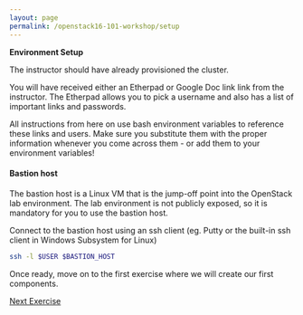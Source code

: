 ```yaml
---
layout: page
permalink: /openstack16-101-workshop/setup
---
```

__Environment Setup__

The instructor should have already provisioned the cluster.

You will have received either an Etherpad or Google Doc link link from the instructor.  The Etherpad allows you to pick a username and also has a list of important links and passwords.

All instructions from here on use bash environment variables to reference these links and users. Make sure you substitute them with the proper information whenever you come across them - or add them to your environment variables!

#### Bastion host
The bastion host is a Linux VM that is the jump-off point into the OpenStack lab environment.  The lab environment is not publicly exposed, so it is mandatory for you to use the bastion host.


Connect to the bastion host using an ssh client (eg. Putty or the built-in ssh client in Windows Subsystem for Linux)
```bash
ssh -l $USER $BASTION_HOST
```

Once ready, move on to the first exercise where we will create our first components.

[Next Exercise](exercise01)
